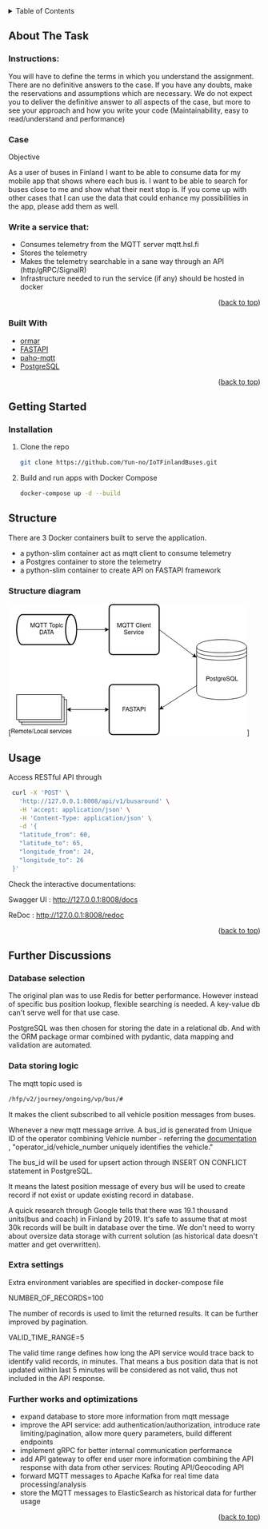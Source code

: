<div id="top"></div>

<!-- TABLE OF CONTENTS -->
<details>
  <summary>Table of Contents</summary>
  <ol>
    <li>
      <a href="#about-the-task">About The Task</a>
      <ul>
        <li><a href="#built-with">Built With</a></li>
      </ul>
    </li>
    <li>
      <a href="#getting-started">Getting Started</a>
      <ul>
        <li><a href="#installation">Installation</a></li>
      </ul>
    </li>
    <li><a href="#structure">Structure</a></li>
    <li><a href="#usage">Usage</a></li>
    <li><a href="#further-discussions">Further Discussions</a></li>
  </ol>
</details>


<!-- ABOUT THE PROJECT -->
## About The Task

### Instructions:

You will have to define the terms in which you understand the assignment. There are no definitive answers
to the case. If you have any doubts, make the reservations and assumptions which are necessary. We do
not expect you to deliver the definitive answer to all aspects of the case, but more to see your approach
and how you write your code (Maintainability, easy to read/understand and performance)

### Case

Objective

As a user of buses in Finland I want to be able to consume data for my mobile app that shows where each
bus is. I want to be able to search for buses close to me and show what their next stop is. If you come up
with other cases that I can use the data that could enhance my possibilities in the app, please add them as
well.

### Write a service that:
* Consumes telemetry from the MQTT server mqtt.hsl.fi
* Stores the telemetry
* Makes the telemetry searchable in a sane way through an API (http/gRPC/SignalR)
* Infrastructure needed to run the service (if any) should be hosted in docker

<p align="right">(<a href="#top">back to top</a>)</p>



### Built With
* [ormar](https://collerek.github.io/ormar/)
* [FASTAPI](https://fastapi.tiangolo.com/)
* [paho-mqtt](https://pypi.org/project/paho-mqtt/)
* [PostgreSQL](https://www.postgresql.org/)

<p align="right">(<a href="#top">back to top</a>)</p>


<!-- GETTING STARTED -->
## Getting Started

### Installation

1. Clone the repo
   ```sh
   git clone https://github.com/Yun-no/IoTFinlandBuses.git
   ```
2. Build and run apps with Docker Compose
   ```sh
   docker-compose up -d --build
   ```

<!-- SERVICE STRUCTURE -->
## Structure
There are 3 Docker containers built to serve the application.
* a python-slim container act as mqtt client to consume telemetry
* a Postgres container to store the telemetry
* a python-slim container to create API on FASTAPI framework

### Structure diagram

[![Structure diagram][task-diagram]]


<!-- USAGE EXAMPLES -->
## Usage
Access RESTful API through
   ```sh
    curl -X 'POST' \
      'http://127.0.0.1:8008/api/v1/busaround' \
      -H 'accept: application/json' \
      -H 'Content-Type: application/json' \
      -d '{
      "latitude_from": 60,
      "latitude_to": 65,
      "longitude_from": 24,
      "longitude_to": 26
    }'
   ```
Check the interactive documentations:

Swagger UI : http://127.0.0.1:8008/docs

ReDoc : http://127.0.0.1:8008/redoc


<p align="right">(<a href="#top">back to top</a>)</p>


<!-- Further discussion -->
## Further Discussions

### Database selection
The original plan was to use Redis for better performance. 
However instead of specific bus position lookup, flexible searching is needed.
A key-value db can't serve well for that use case.

PostgreSQL was then chosen for storing the date in a relational db.
And with the ORM package ormar combined with pydantic, data mapping and validation are automated.

### Data storing logic
The mqtt topic used is 
   ```sh
  /hfp/v2/journey/ongoing/vp/bus/#
   ```
It makes the client subscribed to all vehicle position messages from buses.

Whenever a new mqtt message arrive. A bus_id is generated from Unique ID of the operator combining Vehicle number -
referring the [documentation](https://digitransit.fi/en/developers/apis/4-realtime-api/vehicle-positions/) , "operator_id/vehicle_number uniquely identifies the vehicle."

The bus_id will be used for upsert action through INSERT ON CONFLICT statement in PostgreSQL.

It means the latest position message of every bus will be used to create record if not exist or update existing record in database. 

A quick research through Google tells that there was 19.1 thousand units(bus and coach) in Finland by 2019.
It's safe to assume that at most 30k records will be built in database over the time. 
We don't need to worry about oversize data storage with current solution (as historical data doesn't matter and get overwritten).

### Extra settings
Extra environment variables are specified in docker-compose file

NUMBER_OF_RECORDS=100

The number of records is used to limit the returned results. It can be further improved by pagination.

VALID_TIME_RANGE=5

The valid time range defines how long the API service would trace back to identify valid records, in minutes.
That means a bus position data that is not updated within last 5 minutes will be considered as not valid, thus not included in the API response.

### Further works and optimizations
* expand database to store more information from mqtt message
* improve the API service: add authentication/authorization, introduce rate limiting/pagination, allow more query parameters, build different endpoints
* implement gRPC for better internal communication performance
* add API gateway to offer end user more information combining the API response with data from other services: Routing API/Geocoding API
* forward MQTT messages to Apache Kafka for real time data processing/analysis
* store the MQTT messages to ElasticSearch as historical data for further usage

<p align="right">(<a href="#top">back to top</a>)</p>


<!-- MARKDOWN LINKS & IMAGES -->
[task-diagram]: images/iot_task_diagram.png



